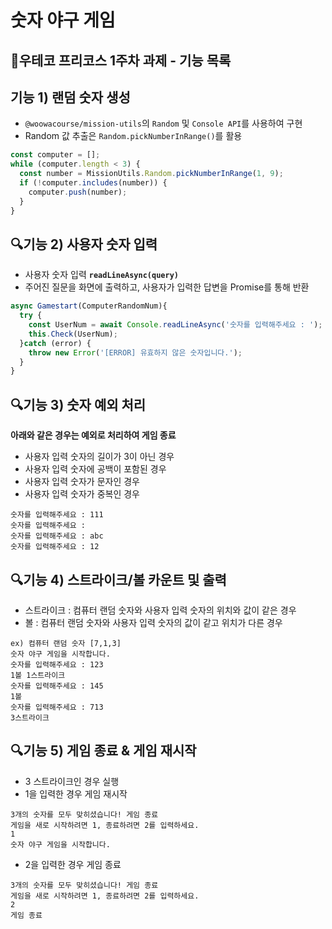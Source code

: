 # 숫자 야구 게임
## 🚀우테코 프리코스 1주차 과제 - 기능 목록

## 기능 1) 랜덤 숫자 생성
- `@woowacourse/mission-utils`의 `Random` 및 `Console API`를 사용하여 구현
- Random 값 추출은 `Random.pickNumberInRange()`를 활용
```javascript
const computer = [];
while (computer.length < 3) {
  const number = MissionUtils.Random.pickNumberInRange(1, 9);
  if (!computer.includes(number)) {
    computer.push(number);
  }
}
```
## 🔍기능 2) 사용자 숫자 입력 
- 사용자 숫자 입력
  **`readLineAsync(query)`**
- 주어진 질문을 화면에 출력하고, 사용자가 입력한 답변을 Promise를 통해 반환
```javascript
async Gamestart(ComputerRandomNum){
  try {
    const UserNum = await Console.readLineAsync('숫자를 입력해주세요 : ');
    this.Check(UserNum);
  }catch (error) {
    throw new Error('[ERROR] 유효하지 않은 숫자입니다.');
  }
}

```
## 🔍기능 3) 숫자 예외 처리
**아래와 같은 경우는 예외로 처리하여 게임 종료**
- 사용자 입력 숫자의 길이가 3이 아닌 경우
- 사용자 입력 숫자에 공백이 포함된 경우
- 사용자 입력 숫자가 문자인 경우
- 사용자 입력 숫자가 중복인 경우
```
숫자를 입력해주세요 : 111
숫자를 입력해주세요 :
숫자를 입력해주세요 : abc
숫자를 입력해주세요 : 12
```
## 🔍기능 4) 스트라이크/볼 카운트 및 출력
- 스트라이크 : 컴퓨터 랜덤 숫자와 사용자 입력 숫자의 위치와 값이 같은 경우
- 볼 : 컴퓨터 랜덤 숫자와 사용자 입력 숫자의 값이 같고 위치가 다른 경우
```
ex) 컴퓨터 랜덤 숫자 [7,1,3]
숫자 야구 게임을 시작합니다.
숫자를 입력해주세요 : 123
1볼 1스트라이크
숫자를 입력해주세요 : 145
1볼
숫자를 입력해주세요 : 713
3스트라이크
```

## 🔍기능 5) 게임 종료 & 게임 재시작
- 3 스트라이크인 경우 실행
- 1을 입력한 경우 게임 재시작
```
3개의 숫자를 모두 맞히셨습니다! 게임 종료
게임을 새로 시작하려면 1, 종료하려면 2를 입력하세요.
1
숫자 야구 게임을 시작합니다.
```
- 2을 입력한 경우 게임 종료
```
3개의 숫자를 모두 맞히셨습니다! 게임 종료
게임을 새로 시작하려면 1, 종료하려면 2를 입력하세요.
2
게임 종료
```
